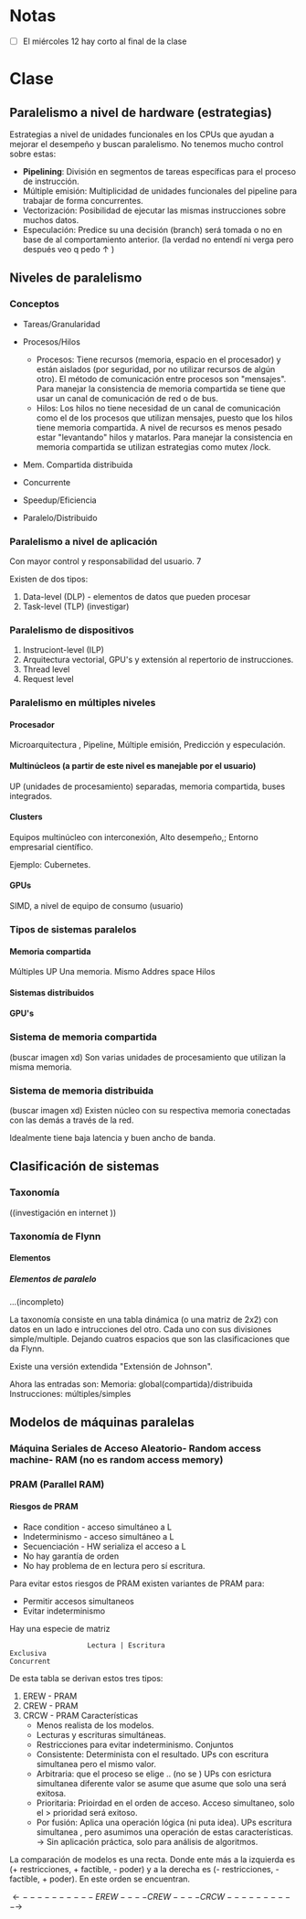 # Notas

- [ ] El miércoles 12 hay corto al final de la clase

# Clase
## Paralelismo a nivel de hardware (estrategias)
Estrategias a nivel de unidades funcionales en los CPUs que ayudan a mejorar el desempeño y buscan paralelismo. No tenemos mucho control sobre estas: 
- **Pipelining**: División en segmentos de tareas específicas para el proceso de instrucción. 
- Múltiple emisión: Multiplicidad de unidades funcionales del pipeline para trabajar de forma concurrentes. 
- Vectorización: Posibilidad de ejecutar las mismas instrucciones sobre muchos datos. 
- Especulación: Predice su una decisión (branch) será tomada o no en base de al comportamiento anterior. 
(la verdad no entendí ni verga pero después veo q pedo $\uparrow$ )

## Niveles de paralelismo 

### Conceptos
- Tareas/Granularidad
- Procesos/Hilos
	- Procesos: 
		Tiene recursos (memoria, espacio en el procesador) y están aislados (por seguridad, por no utilizar recursos de algún otro). El método de comunicación entre procesos son "mensajes". 
		Para manejar la consistencia de memoria compartida se tiene que usar un canal de comunicación de red o de bus. 
	- Hilos: 
		Los hilos no tiene necesidad de un canal de comunicación como el de los procesos que utilizan mensajes, puesto que los hilos tiene memoria compartida. 
		A nivel de recursos es menos pesado estar "levantando" hilos y matarlos. 
		Para manejar la consistencia en memoria compartida se utilizan estrategias como mutex /lock. 
		
- Mem. Compartida distribuida
- Concurrente
- Speedup/Eficiencia
- Paralelo/Distribuido 

### Paralelismo a nivel de aplicación
Con mayor control y responsabilidad del usuario. 7

Existen de dos tipos: 
1. Data-level (DLP) - elementos de datos que pueden procesar
2. Task-level (TLP)
(investigar)

### Paralelismo de dispositivos

1. Instruciont-level (ILP)
2. Arquitectura vectorial, GPU's y extensión al repertorio de instrucciones. 
3. Thread level
4. Request level

### Paralelismo en múltiples niveles

#### Procesador
Microarquitectura , Pipeline, Múltiple emisión, Predicción y especulación. 
#### Multinúcleos (a partir de este nivel es manejable por el usuario)
UP (unidades de procesamiento) separadas, memoria compartida, buses integrados. 
#### Clusters 
Equipos multinúcleo con interconexión, Alto desempeño,; Entorno empresarial científico. 

Ejemplo: Cubernetes. 
#### GPUs
SIMD, a nivel de equipo de consumo (usuario)


### Tipos de sistemas paralelos

#### Memoria compartida
Múltiples UP
Una memoria. 
Mismo Addres space
Hilos
#### Sistemas distribuidos

#### GPU's

### Sistema de memoria compartida
(buscar imagen xd)
Son varias unidades de procesamiento que utilizan la misma memoria. 

### Sistema de memoria distribuida
(buscar imagen xd)
Existen núcleo con su respectiva memoria conectadas con las demás a través de la red. 

Idealmente tiene baja latencia y buen ancho de banda. 


## Clasificación de sistemas

### Taxonomía
 ((investigación en internet ))


### Taxonomía de Flynn
#### Elementos 
##### Elementos de paralelo

...(incompleto)

La taxonomía consiste en una tabla dinámica (o una matriz de 2x2) con datos en un lado e intrucciones del otro. Cada uno con sus divisiones simple/multiple. Dejando cuatros espacios que son las clasificaciones que da Flynn.  

Existe una versión extendida "Extensión de Johnson". 

Ahora las entradas son: 
Memoria: global(compartida)/distribuida
Instrucciones: múltiples/simples


## Modelos de máquinas paralelas

### Máquina Seriales de Acceso Aleatorio- Random access machine- RAM (no es random access memory)

### PRAM (Parallel RAM)

#### Riesgos de PRAM
- Race condition - acceso simultáneo a L
- Indeterminismo  - acceso simultáneo a L
- Secuenciación - HW serializa el acceso a L
- No hay garantía de orden
- No hay problema de en lectura pero sí escritura. 

Para evitar estos riesgos de PRAM existen variantes de PRAM para: 
- Permitir accesos simultaneos 
- Evitar indeterminismo

Hay una especie de matriz

					   Lectura | Escritura
	Exclusiva
	Concurrent
De esta tabla se derivan estos tres tipos: 
1. EREW  - PRAM
2. CREW - PRAM
3. CRCW - PRAM
	Características
	- Menos realista de los modelos. 
	- Lecturas y escrituras simultáneas. 
	- Restricciones para evitar indeterminismo. 
	Conjuntos
	- Consistente: Determinista con el resultado. UPs con escritura simultanea pero el mismo valor. 
	- Arbitraria: que el proceso se elige .. (no se ) UPs con esrictura simultanea diferente valor se asume que asume que solo una será exitosa. 
	- Prioritaria: Prioirdad en el orden de acceso. Acceso simultaneo, solo el > prioridad será exitoso. 
	- Por fusión: Aplica una operación lógica (ni puta idea). UPs escritura simultanea , pero asumimos una operación de estas características. $\rightarrow$ Sin aplicación práctica, solo para análisis de algoritmos. 


La comparación de modelos es una recta. Donde ente más a la izquierda es (+ restricciones, + factible, - poder) y a la derecha es (- restricciones, - factible, + poder). En este orden se encuentran. 

 $\leftarrow----------EREW----CREW----CRCW----------\rightarrow$

